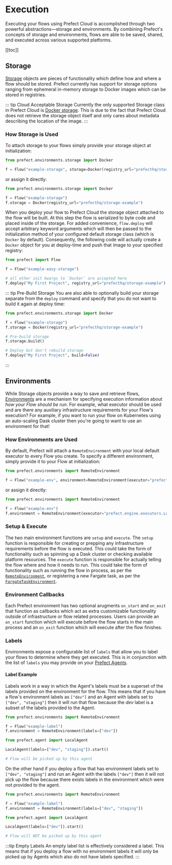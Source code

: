 # Execution

Executing your flows using Prefect Cloud is accomplished through two powerful abstractions—storage and environments. By combining Prefect's concepts of storage and environments, flows are able to be saved, shared, and executed across various supported platforms.

[[toc]]

## Storage

[Storage](https://docs.prefect.io/api/unreleased/environments/storage.html) objects are pieces of functionality which define how and where a flow should be stored. Prefect currently has support for storage options ranging from ephemeral in-memory storage to Docker images which can be stored in registries.

::: tip Cloud Acceptable Storage
Currently the only supported Storage class in Prefect Cloud is [Docker storage](https://docs.prefect.io/api/unreleased/environments/storage.html#docker). This is due to the fact that Prefect Cloud does not retrieve the storage object itself and only cares about metadata describing the location of the image.
:::

### How Storage is Used

To attach storage to your flows simply provide your storage object at initialization:

```python
from prefect.environments.storage import Docker

f = Flow("example-storage", storage=Docker(registry_url="prefecthq/storage-example"))
```

or assign it directly:

```python
from prefect.environments.storage import Docker

f = Flow("example-storage")
f.storage = Docker(registry_url="prefecthq/storage-example")
```

When you deploy your flow to Prefect Cloud the storage object attached to the flow will be built. At this step the flow is serialized to byte code and placed inside of the storage. For added convenience, `flow.deploy` will accept arbitrary keyword arguments which will then be passed to the initialization method of your configured default storage class (which is `Docker` by default). Consequently, the following code will actually create a `Docker` object for you at deploy-time and push that image to your specified registry:

```python
from prefect import Flow

f = Flow("example-easy-storage")

# all other init kwargs to `Docker` are accepted here
f.deploy("My First Project", registry_url="prefecthq/storage-example")
```

::: tip Pre-Build Storage
You are also able to optionally build your storage separate from the `deploy` command and specify that you do not want to build it again at deploy time:

```python
from prefect.environments.storage import Docker

f = Flow("example-storage")
f.storage = Docker(registry_url="prefecthq/storage-example")

# Pre-build storage
f.storage.build()

# Deploy but don't rebuild storage
f.deploy("My First Project", build=False)
```

:::

## Environments

While Storage objects provide a way to save and retrieve flows, [Environments](https://docs.prefect.io/api/unreleased/environments/execution.html) are a mechanism for specifying execution information about _how your Flow should be run_. For example, what executor should be used and are there any auxiliary infrastructure requirements for your Flow's execution? For example, if you want to run your flow on Kubernetes using an auto-scaling Dask cluster then you're going to want to use an environment for that!

### How Environments are Used

By default, Prefect will attach a `RemoteEnvironment` with your local default executor to every Flow you create. To specify a different environment, simply provide it to your Flow at initialization:

```python
from prefect.environments import RemoteEnvironment

f = Flow("example-env", environment=RemoteEnvironment(executor="prefect.engine.executors.LocalExecutor"))
```

or assign it directly:

```python
from prefect.environments import RemoteEnvironment

f = Flow("example-env")
f.environment = RemoteEnvironment(executor="prefect.engine.executors.LocalExecutor")
```

### Setup & Execute

The two main environment functions are `setup` and `execute`. The `setup` function is responsible for creating or prepping any infrastructure requirements before the flow is executed. This could take the form of functionality such as spinning up a Dask cluster or checking available platform resources. The `execute` function is responsible for actually telling the flow where and how it needs to run. This could take the form of functionality such as running the flow in process, as per the [`RemoteEnvironment`](https://docs.prefect.io/api/unreleased/environments/execution.html##remoteenvironment), or registering a new Fargate task, as per the [`FargateTaskEnvironment`](https://docs.prefect.io/api/unreleased/environments/execution.html#fargatetaskenvironment).

### Environment Callbacks

Each Prefect environment has two optional arugments `on_start` and `on_exit` that function as callbacks which act as extra customizable functionality outside of infrastructure or flow related processes. Users can provide an `on_start` function which will execute before the flow starts in the main process and an `on_exit` function which will execute after the flow finishes.

### Labels

Environments expose a configurable list of `labels` that allow you to label your flows to determine where they get executed. This is in conjunction with the list of `labels` you may provide on your [Prefect Agents](../agent/overview.html).

#### Label Example

Labels work in a way in which the Agent's labels must be a superset of the labels provided on the environment for the flow. This means that if you have a flow's environment labels as `["dev"]` and an Agent with labels set to `["dev", "staging"]` then it will run that flow because the _dev_ label is a subset of the labels provided to the Agent.

```python
from prefect.environments import RemoteEnvironment

f = Flow("example-label")
f.environment = RemoteEnvironment(labels=["dev"])
```

```python
from prefect.agent import LocalAgent

LocalAgent(labels=["dev", "staging"]).start()

# Flow will be picked up by this agent
```

On the other hand if you deploy a flow that has environment labels set to `["dev", "staging"]` and run an Agent with the labels `["dev"]` then it will not pick up the flow because there exists labels in the environment which were not provided to the agent.

```python
from prefect.environments import RemoteEnvironment

f = Flow("example-label")
f.environment = RemoteEnvironment(labels=["dev", "staging"])
```

```python
from prefect.agent import LocalAgent

LocalAgent(labels=["dev"]).start()

# Flow will NOT be picked up by this agent
```

:::tip Empty Labels
An empty label list is effectively considered a label. This means that if you deploy a flow with no environment labels it will only be picked up by Agents which also do not have labels specified.
:::
